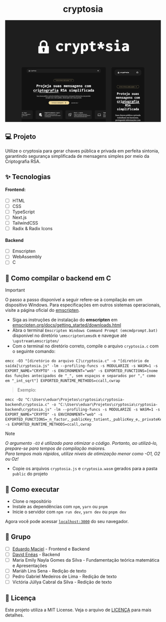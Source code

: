 <h1 align="center">
    cryptosia
</h1>

![cover](.github/cover.png?style=flat)

<picture>
  <source alt="Main picture dark" media="(prefers-color-scheme: dark)" srcset="/.github/cover.png">
  <source alt="Main picture dark" media="(prefers-color-scheme: light)" srcset="/.github/cover_light.png">
</picture>

## 💻 Projeto

Utilize o cryptosia para gerar chaves pública e privada em perfeita sintonia, garantindo segurança simplificada de mensagens simples por meio da Criptografia RSA.

## ✨ Tecnologias

#### Frontend:

-   [ ] HTML
-   [ ] CSS
-   [ ] TypeScript
-   [ ] Next.js
-   [ ] TailwindCSS
-   [ ] Radix & Radix Icons

#### Backend

-   [ ] Emscripten
-   [ ] WebAssembly
-   [ ] C

## 💽 Como compilar o backend em C

> [!IMPORTANT]  
> O passo a passo disponível a seguir refere-se à compilação em um dispositivo Windows. Para especificações em outros sistemas operacionais, visite a página oficial do [emscripten](https://emscripten.org/docs/getting_started/downloads.html).

-   Siga as instruções de instalação do **emscripten** em [emscripten.org/docs/getting_started/downloads.html](https://emscripten.org/docs/getting_started/downloads.html)
-   Abra o terminal `Emscripten Windows Command Prompt (emcmdprompt.bat)` disponível no diretório `\emscripten\emsdk` e navegue até `\upstream\emscripten/`
-   Com o terminal no diretório correto, compile o arquivo `cryptosia.c` com o seguinte comando:

```
emcc -O3 "[diretório do arquivo C]\cryptosia.c" -o "[diretório de saída]\cryptosia.js" -lm --profiling-funcs -s MODULARIZE -s WASM=1 -s EXPORT_NAME="CRYPTO" -s ENVIRONMENT="web" -s EXPORTED_FUNCTIONS=[nome das funções antecipados de "_", sem espaços e separados por "," como em "_int_sqrt"] EXPORTED_RUNTIME_METHODS=ccall,cwrap
```

> Exemplo:

```
emcc -Oz "C:\Users\eduar\Projetos\cryptosia\cryptosia-backend\cryptosia.c" -o "C:\Users\eduar\Projetos\cryptosia\cryptosia-backend\cryptosia.js" -lm --profiling-funcs -s MODULARIZE -s WASM=1 -s EXPORT_NAME="CRYPTO" -s ENVIRONMENT="web" -s EXPORTED_FUNCTIONS=_n_factor,_publicKey_totient,_publicKey_e,_privateKey_d,_mdc -s EXPORTED_RUNTIME_METHODS=ccall,cwrap
```

> [!NOTE]  
> _O argumento `-O3` é utilizado para otimizar o código. Portanto, ao utilizá-lo, prepare-se para tempos de compilação maiores. <br /> Para tempos mais rápidos, utilize níveis de otimização menor como -O1, O2 ou Oz!_

-   Copie os arquivos `cryptosia.js` e `cryptosia.wasm` gerados para a pasta `public` do projeto

## 🚀 Como executar

-   Clone o repositório
-   Instale as dependências com `npm`, `yarn` ou `pnpm`
-   Inicie o servidor com `npm run dev`, `yarn dev` ou `pnpm dev`

Agora você pode acessar [`localhost:3000`](http://localhost:3000) do seu navegador.

## 👥 Grupo

-   [ ] [Eduardo Maciel](https://github.com/theduardomaciel) - Frontend e Backend
-   [ ] [David Enéas](https://github.com/EneasDavid) - Backend
-   [ ] Maria Emily Nayla Gomes da Silva - Fundamentação teórica matemática e Apresentações
-   [ ] Mariáh Lins Sena - Redição de texto
-   [ ] Pedro Gabriel Medeiros de Lima - Redição de texto
-   [ ] Victória Júllya Cabral da Silva - Redição de texto

## 📝 Licença

Este projeto utiliza a MIT License. Veja o arquivo de [LICENÇA](LICENSE) para mais detalhes.
